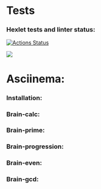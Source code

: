 <h1>Tests</h1>

### Hexlet tests and linter status:
[![Actions Status](https://github.com/IXIIIK/python-project-lvl1/workflows/hexlet-check/badge.svg)](https://github.com/IXIIIK/python-project-lvl1/actions)

<a href="https://codeclimate.com/github/IXIIIK/python-project-lvl1/maintainability"><img src="https://api.codeclimate.com/v1/badges/2ae8dd4c4f0debcaa142/maintainability"/></a>

<h1>Asciinema:</h1>

<h3>Installation:</h3>
<a href="https://asciinema.org/a/Xa22Ei6WT12V1loQdppZm7MiK"></a>

<h3>Brain-calc:</h3>
 <a href="https://asciinema.org/a/pcSeDk1cso15erzKT28GEeSw9"></a>

<h3>Brain-prime:</h3>
 <a href='https://asciinema.org/a/sHsZ0toIijHSOlHbF30JR85yV'></a>      

<h3>Brain-progression:</h3>
  <a href='https://asciinema.org/a/sHsZ0toIijHSOlHbF30JR85yV'></a>
 
<h3>Brain-even:</h3>
  <a href="https://asciinema.org/a/ZlmEQIP5nBEHzKVvneI4rCEtZ"></a>

<h3>Brain-gcd:</h3>
  <a href='https://asciinema.org/a/Xa22Ei6WT12V1loQdppZm7MiK'></a>
